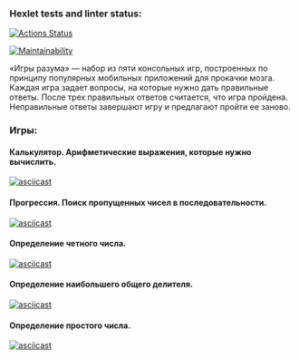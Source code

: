 ### Hexlet tests and linter status:

[![Actions Status](https://github.com/alllenk1/frontend-project-44/actions/workflows/hexlet-check.yml/badge.svg)](https://github.com/alllenk1/frontend-project-44/actions)

[![Maintainability](https://api.codeclimate.com/v1/badges/c4b3ea3a3cbac318b560/maintainability)](https://codeclimate.com/github/alllenk1/frontend-project-44/maintainability)

«Игры разума» — набор из пяти консольных игр, построенных по принципу популярных мобильных приложений для прокачки мозга. Каждая игра задает вопросы, на которые нужно дать правильные ответы. После трех правильных ответов считается, что игра пройдена. Неправильные ответы завершают игру и предлагают пройти ее заново.

### Игры:

#### Калькулятор. Арифметические выражения, которые нужно вычислить.

[![asciicast](https://asciinema.org/a/633030.svg)](https://asciinema.org/a/633030)

#### Прогрессия. Поиск пропущенных чисел в последовательности.

[![asciicast](https://asciinema.org/a/633031.svg)](https://asciinema.org/a/633031)

#### Определение четного числа.

[![asciicast](https://asciinema.org/a/633032.svg)](https://asciinema.org/a/633032)

#### Определение наибольшего общего делителя.

[![asciicast](https://asciinema.org/a/633033.svg)](https://asciinema.org/a/633033)

#### Определение простого числа.

[![asciicast](https://asciinema.org/a/633034.svg)](https://asciinema.org/a/633034)
